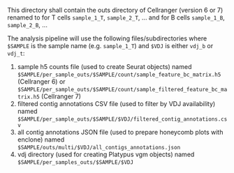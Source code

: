 This directory shall contain the outs directory of Cellranger
(version 6 or 7) renamed to for T cells ``sample_1_T``, ``sample_2_T``, ...
and for B cells ``sample_1_B``, ``sample_2_B``, ...

The analysis pipeline will use the following files/subdirectories where
``$SAMPLE`` is the sample name (e.g. ``sample_1_T``) and
``$VDJ`` is either ``vdj_b`` or ``vdj_t``:
1. sample h5 counts file (used to create Seurat objects) named
   ``$SAMPLE/per_sample_outs/$SAMPLE/count/sample_feature_bc_matrix.h5`` (Cellranger 6) or
   ``$SAMPLE/per_sample_outs/$SAMPLE/count/sample_filtered_feature_bc_matrix.h5`` (Cellranger 7)
2. filtered contig annotations CSV file (used to filter by VDJ availability) named
   ``$SAMPLE/per_sample_outs/$SAMPLE/$VDJ/filtered_contig_annotations.csv``
3. all contig annotations JSON file (used to prepare honeycomb plots with enclone) named
   ``$SAMPLE/outs/multi/$VDJ/all_contigs_annotations.json``
4. vdj directory (used for creating Platypus vgm objects) named
   ``$SAMPLE/per_samples_outs/$SAMPLE/$VDJ``
